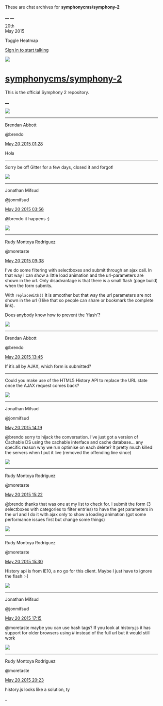 These are chat archives for **symphonycms/symphony-2**

[__](/symphonycms/symphony-2/archives/2015/05/21)
[__](/symphonycms/symphony-2/archives/2015/05/19)

20th  
May 2015

Toggle Heatmap

[Sign in to start talking](/login?action=login&button=archive-login)

![](https://avatars-02.gitter.im/group/iv/3/57542c45c43b8c601977197e?s=48)

#  [symphonycms/symphony-2](/symphonycms/symphony-2)

This is the official Symphony 2 repository.

[ __ ](/orgs/symphonycms/rooms "More symphonycms rooms" )

![](https://avatars2.githubusercontent.com/u/69268?v=3&s=30)

__ __

Brendan Abbott

@brendo

[May 20 2015
01:28](https://gitter.im/symphonycms/symphony-2?at=555be323bb71b5b2298661bb ""
)

Hola

__ __

Sorry be off Gitter for a few days, closed it and forgot!

![](https://avatars1.githubusercontent.com/u/859775?v=3&s=30)

__ __

Jonathan Mifsud

@jonmifsud

[May 20 2015
03:56](https://gitter.im/symphonycms/symphony-2?at=555c05e19673576003bde3ff ""
)

@brendo it happens :)

![](https://avatars2.githubusercontent.com/u/857982?v=3&s=30)

__ __

Rudy Montoya Rodriguez

@moretaste

[May 20 2015
09:38](https://gitter.im/symphonycms/symphony-2?at=555c560b811d64626eec3c62 ""
)

I've do some filtering with selectboxes and submit through an ajax call. In
that way I can show a little load animation and the url-parameters are shown
in the url. Only disadvantage is that there is a small flash (page build) when
the form submits.

With `replaceWith()` it is smoother but that way the url parameters are not
shown in the url (I like that so people can share or bookmark the complete
link).

Does anybody know how to prevent the 'flash'?

![](https://avatars2.githubusercontent.com/u/69268?v=3&s=30)

__ __

Brendan Abbott

@brendo

[May 20 2015
13:45](https://gitter.im/symphonycms/symphony-2?at=555c8ff0811d64626eec443e ""
)

If it’s all by AJAX, which form is submitted?

__ __

Could you make use of the HTML5 History API to replace the URL state once the
AJAX request comes back?

![](https://avatars1.githubusercontent.com/u/859775?v=3&s=30)

__ __

Jonathan Mifsud

@jonmifsud

[May 20 2015
14:19](https://gitter.im/symphonycms/symphony-2?at=555c9800811d64626eec45a9 ""
)

@brendo sorry to hijack the conversation. I’ve just got a version of Cachable
DS using the cachable interface and cache database… any specific reason why we
run optimise on each delete? It pretty much killed the servers when I put it
live (removed the offending line since)

![](https://avatars2.githubusercontent.com/u/857982?v=3&s=30)

__ __

Rudy Montoya Rodriguez

@moretaste

[May 20 2015
15:22](https://gitter.im/symphonycms/symphony-2?at=555ca6c86bec1f5f03710903 ""
)

@brendo thanks that was one at my list to check for. I submit the form (3
selectboxes with categories to filter entries) to have the get parameters in
the url and I do it with ajax only to show a loading animation (got some
performance issues first but change some things)

![](https://avatars2.githubusercontent.com/u/857982?v=3&s=30)

__ __

Rudy Montoya Rodriguez

@moretaste

[May 20 2015
15:30](https://gitter.im/symphonycms/symphony-2?at=555ca8a3076ab5646e6e4edc ""
)

History api is from IE10, a no go for this client. Maybe I just have to ignore
the flash :-)

![](https://avatars1.githubusercontent.com/u/859775?v=3&s=30)

__ __

Jonathan Mifsud

@jonmifsud

[May 20 2015
17:15](https://gitter.im/symphonycms/symphony-2?at=555cc127811d64626eec4db1 ""
)

@moretaste maybe you can use hash tags? If you look at history.js it has
support for older browsers using # instead of the full url but it would still
work

![](https://avatars2.githubusercontent.com/u/857982?v=3&s=30)

__ __

Rudy Montoya Rodriguez

@moretaste

[May 20 2015
20:23](https://gitter.im/symphonycms/symphony-2?at=555ced519673576003be01c6 ""
)

history.js looks like a solution, ty

_

